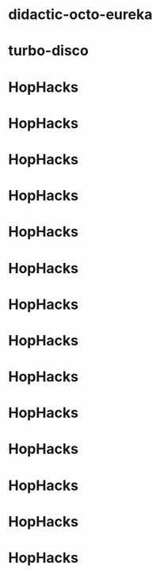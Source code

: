 # didactic-octo-eureka
# turbo-disco
# HopHacks
# HopHacks
# HopHacks
# HopHacks
# HopHacks
# HopHacks
# HopHacks
# HopHacks
# HopHacks
# HopHacks
# HopHacks
# HopHacks
# HopHacks
# HopHacks
